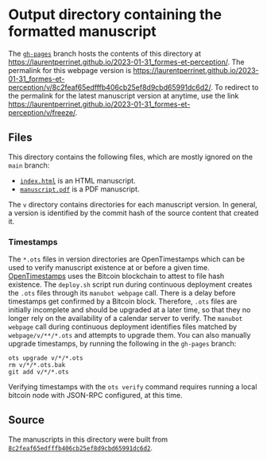 # Output directory containing the formatted manuscript

The [`gh-pages`](https://github.com/laurentperrinet/2023-01-31_formes-et-perception/tree/gh-pages) branch hosts the contents of this directory at <https://laurentperrinet.github.io/2023-01-31_formes-et-perception/>.
The permalink for this webpage version is <https://laurentperrinet.github.io/2023-01-31_formes-et-perception/v/8c2feaf65edfffb406cb25ef8d9cbd65991dc6d2/>.
To redirect to the permalink for the latest manuscript version at anytime, use the link <https://laurentperrinet.github.io/2023-01-31_formes-et-perception/v/freeze/>.

## Files

This directory contains the following files, which are mostly ignored on the `main` branch:

+ [`index.html`](index.html) is an HTML manuscript.
+ [`manuscript.pdf`](manuscript.pdf) is a PDF manuscript.

The `v` directory contains directories for each manuscript version.
In general, a version is identified by the commit hash of the source content that created it.

### Timestamps

The `*.ots` files in version directories are OpenTimestamps which can be used to verify manuscript existence at or before a given time.
[OpenTimestamps](https://opentimestamps.org/) uses the Bitcoin blockchain to attest to file hash existence.
The `deploy.sh` script run during continuous deployment creates the `.ots` files through its `manubot webpage` call.
There is a delay before timestamps get confirmed by a Bitcoin block.
Therefore, `.ots` files are initially incomplete and should be upgraded at a later time, so that they no longer rely on the availability of a calendar server to verify.
The `manubot webpage` call during continuous deployment identifies files matched by `webpage/v/**/*.ots` and attempts to upgrade them.
You can also manually upgrade timestamps, by running the following in the `gh-pages` branch:

```shell
ots upgrade v/*/*.ots
rm v/*/*.ots.bak
git add v/*/*.ots
```

Verifying timestamps with the `ots verify` command requires running a local bitcoin node with JSON-RPC configured, at this time.

## Source

The manuscripts in this directory were built from
[`8c2feaf65edfffb406cb25ef8d9cbd65991dc6d2`](https://github.com/laurentperrinet/2023-01-31_formes-et-perception/commit/8c2feaf65edfffb406cb25ef8d9cbd65991dc6d2).
